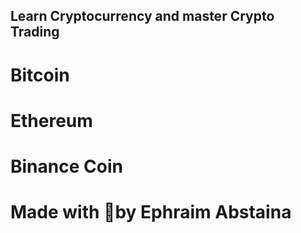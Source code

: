 ## Learn Cryptocurrency and master Crypto Trading

#  Bitcoin

#  Ethereum

#  Binance Coin

# Made with 🤍by Ephraim Abstaina
